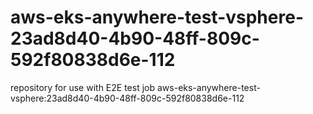 # aws-eks-anywhere-test-vsphere-23ad8d40-4b90-48ff-809c-592f80838d6e-112
repository for use with E2E test job aws-eks-anywhere-test-vsphere:23ad8d40-4b90-48ff-809c-592f80838d6e-112
